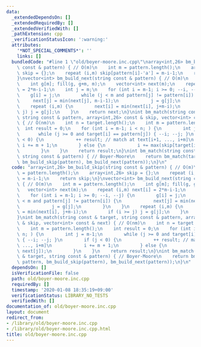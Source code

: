 ```yaml
---
data:
  _extendedDependsOn: []
  _extendedRequiredBy: []
  _extendedVerifiedWith: []
  _pathExtension: cpp
  _verificationStatusIcon: ':warning:'
  attributes:
    '*NOT_SPECIAL_COMMENTS*': ''
    links: []
  bundledCode: "#line 1 \"old/boyer-moore.inc.cpp\"\narray<int,26> bm_build_skip(string\
    \ const & pattern) { // O(m)\n    int m = pattern.length();\n    array<int,26>\
    \ skip = {};\n    repeat (i,m) skip[pattern[i]-'a'] = m-i-1;\n    return skip;\n\
    }\nvector<int> bm_build_next(string const & pattern) { // O(m)\n    int m = pattern.length();\n\
    \    int g[m]; fill(g, g+m, m);\n    vector<int> next(m);\n    repeat (i,m) next[i]\
    \ = 2*m-i-1;\n    int j = m;\n    for (int i = m-1; i >= 0; --i, --j) {\n    \
    \    g[i] = j;\n        while (j < m and pattern[j] != pattern[i]) {\n       \
    \     next[j] = min(next[j], m-i-1);\n            j = g[j];\n        }\n    }\n\
    \    repeat (i,m) {\n        next[i] = min(next[i], j+m-i);\n        if (i >=\
    \ j) j = g[j];\n    }\n    return next;\n}\nint bm_match(string const & target,\
    \ string const & pattern, array<int,26> const & skip, vector<int> const & next)\
    \ { // O(nm)\n    int n = target.length();\n    int m = pattern.length();\n  \
    \  int result = 0;\n    for (int i = m-1; i < n; ) {\n        int j = m-1;\n \
    \       while (j >= 0 and target[i] == pattern[j]) { --i; --j; }\n        if (j\
    \ < 0) {\n            ++ result; // match at text[i+1, ..., i+m]\n           \
    \ i += m + 1;\n        } else {\n            i += max(skip[target[i]-'a'], next[j]);\n\
    \        }\n    }\n    return result;\n}\nint bm_match(string const & target,\
    \ string const & pattern) { // Boyer-Moore\n    return bm_match(target, pattern,\
    \ bm_build_skip(pattern), bm_build_next(pattern));\n}\n"
  code: "array<int,26> bm_build_skip(string const & pattern) { // O(m)\n    int m\
    \ = pattern.length();\n    array<int,26> skip = {};\n    repeat (i,m) skip[pattern[i]-'a']\
    \ = m-i-1;\n    return skip;\n}\nvector<int> bm_build_next(string const & pattern)\
    \ { // O(m)\n    int m = pattern.length();\n    int g[m]; fill(g, g+m, m);\n \
    \   vector<int> next(m);\n    repeat (i,m) next[i] = 2*m-i-1;\n    int j = m;\n\
    \    for (int i = m-1; i >= 0; --i, --j) {\n        g[i] = j;\n        while (j\
    \ < m and pattern[j] != pattern[i]) {\n            next[j] = min(next[j], m-i-1);\n\
    \            j = g[j];\n        }\n    }\n    repeat (i,m) {\n        next[i]\
    \ = min(next[i], j+m-i);\n        if (i >= j) j = g[j];\n    }\n    return next;\n\
    }\nint bm_match(string const & target, string const & pattern, array<int,26> const\
    \ & skip, vector<int> const & next) { // O(nm)\n    int n = target.length();\n\
    \    int m = pattern.length();\n    int result = 0;\n    for (int i = m-1; i <\
    \ n; ) {\n        int j = m-1;\n        while (j >= 0 and target[i] == pattern[j])\
    \ { --i; --j; }\n        if (j < 0) {\n            ++ result; // match at text[i+1,\
    \ ..., i+m]\n            i += m + 1;\n        } else {\n            i += max(skip[target[i]-'a'],\
    \ next[j]);\n        }\n    }\n    return result;\n}\nint bm_match(string const\
    \ & target, string const & pattern) { // Boyer-Moore\n    return bm_match(target,\
    \ pattern, bm_build_skip(pattern), bm_build_next(pattern));\n}\n"
  dependsOn: []
  isVerificationFile: false
  path: old/boyer-moore.inc.cpp
  requiredBy: []
  timestamp: '2020-01-08 18:35:19+09:00'
  verificationStatus: LIBRARY_NO_TESTS
  verifiedWith: []
documentation_of: old/boyer-moore.inc.cpp
layout: document
redirect_from:
- /library/old/boyer-moore.inc.cpp
- /library/old/boyer-moore.inc.cpp.html
title: old/boyer-moore.inc.cpp
---
```

